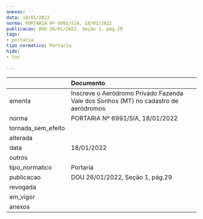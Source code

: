 ```yaml
---
anexos: ''
data: 18/01/2022
norma: PORTARIA Nº 6991/SIA, 18/01/2022
publicacao: DOU 26/01/2022, Seção 1, pág.29
tags:
- portaria
tipo_normatico: Portaria
hide: 
- toc 
 
---
```


|                    | Documento                                                                           |
|:-------------------|:------------------------------------------------------------------------------------|
| ementa             | Inscreve o Aeródromo Privado Fazenda Vale dos Sonhos (MT) no cadastro de aeródromos |
| norma              | PORTARIA Nº 6991/SIA, 18/01/2022                                                    |
| tornada_sem_efeito |                                                                                     |
| alterada           |                                                                                     |
| data               | 18/01/2022                                                                          |
| outros             |                                                                                     |
| tipo_normatico     | Portaria                                                                            |
| publicacao         | DOU 26/01/2022, Seção 1, pág.29                                                     |
| revogada           |                                                                                     |
| em_vigor           |                                                                                     |
| anexos             |                                                                                     |